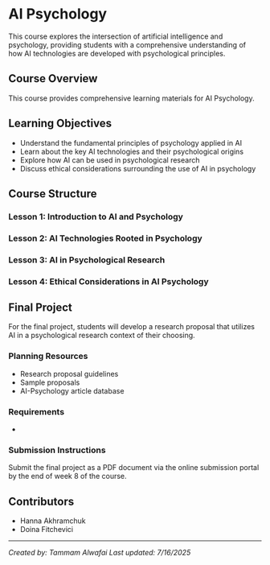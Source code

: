 # AI Psychology

This course explores the intersection of artificial intelligence and psychology, providing students with a comprehensive understanding of how AI technologies are developed with psychological principles.

## Course Overview

This course provides comprehensive learning materials for AI Psychology.

## Learning Objectives

- Understand the fundamental principles of psychology applied in AI
- Learn about the key AI technologies and their psychological origins
- Explore how AI can be used in psychological research
- Discuss ethical considerations surrounding the use of AI in psychology

## Course Structure

### Lesson 1: Introduction to AI and Psychology
### Lesson 2: AI Technologies Rooted in Psychology
### Lesson 3: AI in Psychological Research
### Lesson 4: Ethical Considerations in AI Psychology

## Final Project

For the final project, students will develop a research proposal that utilizes AI in a psychological research context of their choosing.

### Planning Resources

- Research proposal guidelines
- Sample proposals
- AI-Psychology article database

### Requirements

- 

### Submission Instructions

Submit the final project as a PDF document via the online submission portal by the end of week 8 of the course.

## Contributors

- Hanna Akhramchuk
- Doina Fitchevici

---

*Created by: Tammam Alwafai*
*Last updated: 7/16/2025*